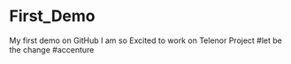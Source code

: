 # First_Demo
My first demo on GitHub
I am so Excited to work on Telenor Project
#let be the change #accenture
